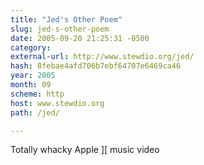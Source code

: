 ```yaml
---
title: "Jed's Other Poem"
slug: jed-s-other-poem
date: 2005-09-20 21:25:31 -0500
category: 
external-url: http://www.stewdio.org/jed/
hash: 8febae4afd706b7ebf64707e6469ca46
year: 2005
month: 09
scheme: http
host: www.stewdio.org
path: /jed/

---
```


Totally whacky Apple ][ music video
